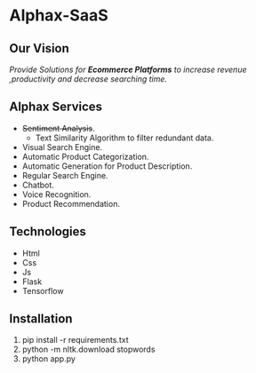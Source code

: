 # Alphax-SaaS

## Our Vision
_Provide Solutions for **Ecommerce Platforms** to increase revenue ,productivity and decrease searching time._

## Alphax Services
* <del>Sentiment Analysis</del>.
  * Text Similarity Algorithm to filter redundant data.
* Visual Search Engine.
* Automatic Product Categorization.
* Automatic Generation for Product Description.
* Regular Search Engine.
* Chatbot.
* Voice Recognition.
* Product Recommendation.

## Technologies
* Html
* Css
* Js
* Flask
* Tensorflow

## Installation
1. pip install -r requirements.txt
1. python -m nltk.download stopwords
1. python app.py